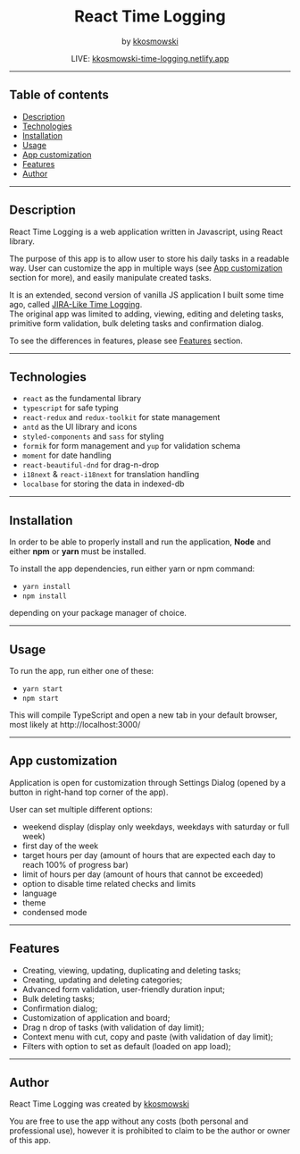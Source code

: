 <div align="center">

# React Time Logging

by <a rel="author" href="http://github.com/kkosmowski/">kkosmowski</a>

LIVE: <a href="http://kkosmowski-time-logging.netlify.app/" target="_blank">kkosmowski-time-logging.netlify.app</a>

</div>

---

## Table of contents

* [Description](#description)
* [Technologies](#technologies)
* [Installation](#installation)
* [Usage](#usage)
* [App customization](#app-customization)
* [Features](#features)
* [Author](#author)

---

## Description

React Time Logging is a web application written in Javascript, using React library.

The purpose of this app is to allow user to store his daily tasks in a readable way. User can customize the app in multiple ways (see [App customization](#app-customization) section for more), and easily manipulate created tasks.

It is an extended, second version of vanilla JS application I built some time ago, called <a href="https://github.com/kkosmowski/jira-like-time-logging" target="_blank">JIRA-Like Time Logging</a>.<br>
The original app was limited to adding, viewing, editing and deleting tasks, primitive form validation, bulk deleting tasks and confirmation dialog.

To see the differences in features, please see [Features](#features) section.

---

## Technologies

* `react` as the fundamental library
* `typescript` for safe typing
* `react-redux` and `redux-toolkit` for state management
* `antd` as the UI library and icons
* `styled-components` and `sass` for styling
* `formik` for form management and `yup` for validation schema
* `moment` for date handling
* `react-beautiful-dnd` for drag-n-drop
* `i18next` & `react-i18next` for translation handling
* `localbase` for storing the data in indexed-db

---

## Installation

In order to be able to properly install and run the application, **Node** and either **npm**  or **yarn** must be installed.

To install the app dependencies, run either yarn or npm command:
* `yarn install`
* `npm install`

depending on your package manager of choice.

---

## Usage

To run the app, run either one of these:
* `yarn start`
* `npm start`

This will compile TypeScript and open a new tab in your default browser, most likely at http://localhost:3000/

---

## App customization

Application is open for customization through Settings Dialog (opened by a button in right-hand top corner of the app).

User can set multiple different options:
* weekend display (display only weekdays, weekdays with saturday or full week)
* first day of the week
* target hours per day (amount of hours that are expected each day to reach 100% of progress bar)
* limit of hours per day (amount of hours that cannot be exceeded)
* option to disable time related checks and limits
* language
* theme
* condensed mode

---

## Features
- Creating, viewing, updating, duplicating and deleting tasks;
- Creating, updating and deleting categories; 
- Advanced form validation, user-friendly duration input;
- Bulk deleting tasks;
- Confirmation dialog;
- Customization of application and board;
- Drag n drop of tasks (with validation of day limit);
- Context menu with cut, copy and paste (with validation of day limit);
- Filters with option to set as default (loaded on app load);

---

## Author

React Time Logging was created by <a rel="author" href="http://github.com/kkosmowski/">kkosmowski</a>

You are free to use the app without any costs (both personal and professional use), however it is prohibited to claim to be the author or owner of this app.
